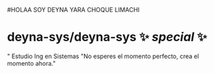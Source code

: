 #HOLAA SOY 
DEYNA YARA CHOQUE LIMACHI 
# **deyna-sys/deyna-sys**  ✨ _special_ ✨ 
"  Estudio Ing en Sistemas 
"No esperes el momento perfecto, crea el momento ahora."
